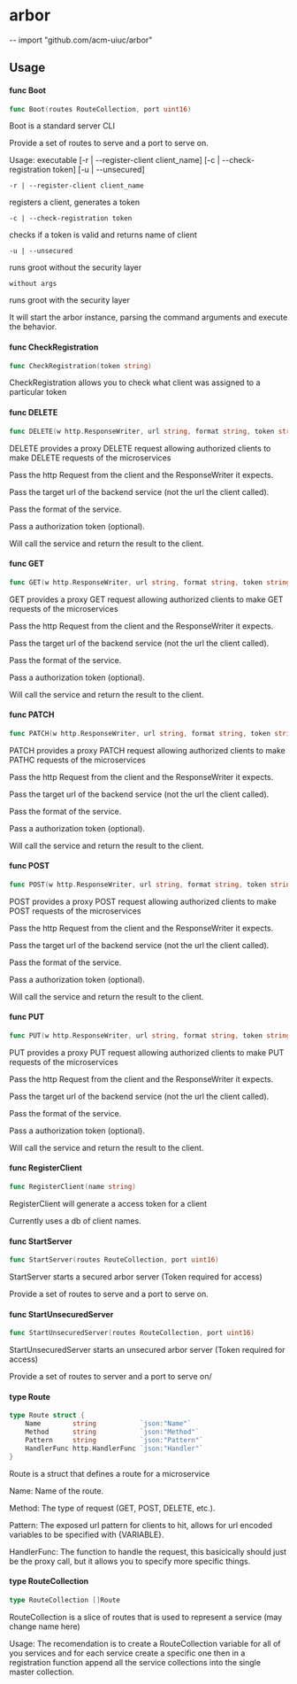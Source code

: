# arbor
--
    import "github.com/acm-uiuc/arbor"


## Usage

#### func  Boot

```go
func Boot(routes RouteCollection, port uint16)
```
Boot is a standard server CLI

Provide a set of routes to serve and a port to serve on.

Usage: executable [-r | --register-client client_name] [-c |
--check-registration token] [-u | --unsecured]

    -r | --register-client client_name

registers a client, generates a token

    -c | --check-registration token

checks if a token is valid and returns name of client

    -u | --unsecured

runs groot without the security layer

    without args

runs groot with the security layer

It will start the arbor instance, parsing the command arguments and execute the
behavior.

#### func  CheckRegistration

```go
func CheckRegistration(token string)
```
CheckRegistration allows you to check what client was assigned to a particular
token

#### func  DELETE

```go
func DELETE(w http.ResponseWriter, url string, format string, token string, r *http.Request)
```
DELETE provides a proxy DELETE request allowing authorized clients to make
DELETE requests of the microservices

Pass the http Request from the client and the ResponseWriter it expects.

Pass the target url of the backend service (not the url the client called).

Pass the format of the service.

Pass a authorization token (optional).

Will call the service and return the result to the client.

#### func  GET

```go
func GET(w http.ResponseWriter, url string, format string, token string, r *http.Request)
```
GET provides a proxy GET request allowing authorized clients to make GET
requests of the microservices

Pass the http Request from the client and the ResponseWriter it expects.

Pass the target url of the backend service (not the url the client called).

Pass the format of the service.

Pass a authorization token (optional).

Will call the service and return the result to the client.

#### func  PATCH

```go
func PATCH(w http.ResponseWriter, url string, format string, token string, r *http.Request)
```
PATCH provides a proxy PATCH request allowing authorized clients to make PATHC
requests of the microservices

Pass the http Request from the client and the ResponseWriter it expects.

Pass the target url of the backend service (not the url the client called).

Pass the format of the service.

Pass a authorization token (optional).

Will call the service and return the result to the client.

#### func  POST

```go
func POST(w http.ResponseWriter, url string, format string, token string, r *http.Request)
```
POST provides a proxy POST request allowing authorized clients to make POST
requests of the microservices

Pass the http Request from the client and the ResponseWriter it expects.

Pass the target url of the backend service (not the url the client called).

Pass the format of the service.

Pass a authorization token (optional).

Will call the service and return the result to the client.

#### func  PUT

```go
func PUT(w http.ResponseWriter, url string, format string, token string, r *http.Request)
```
PUT provides a proxy PUT request allowing authorized clients to make PUT
requests of the microservices

Pass the http Request from the client and the ResponseWriter it expects.

Pass the target url of the backend service (not the url the client called).

Pass the format of the service.

Pass a authorization token (optional).

Will call the service and return the result to the client.

#### func  RegisterClient

```go
func RegisterClient(name string)
```
RegisterClient will generate a access token for a client

Currently uses a db of client names.

#### func  StartServer

```go
func StartServer(routes RouteCollection, port uint16)
```
StartServer starts a secured arbor server (Token required for access)

Provide a set of routes to serve and a port to serve on.

#### func  StartUnsecuredServer

```go
func StartUnsecuredServer(routes RouteCollection, port uint16)
```
StartUnsecuredServer starts an unsecured arbor server (Token required for
access)

Provide a set of routes to server and a port to serve on/

#### type Route

```go
type Route struct {
	Name        string           `json:"Name"`
	Method      string           `json:"Method"`
	Pattern     string           `json:"Pattern"`
	HandlerFunc http.HandlerFunc `json:"Handler"`
}
```

Route is a struct that defines a route for a microservice

Name: Name of the route.

Method: The type of request (GET, POST, DELETE, etc.).

Pattern: The exposed url pattern for clients to hit, allows for url encoded
variables to be specified with {VARIABLE}.

HandlerFunc: The function to handle the request, this basicically should just be
the proxy call, but it allows you to specify more specific things.

#### type RouteCollection

```go
type RouteCollection []Route
```

RouteCollection is a slice of routes that is used to represent a service (may
change name here)

Usage: The recomendation is to create a RouteCollection variable for all of you
services and for each service create a specific one then in a registration
function append all the service collections into the single master collection.
